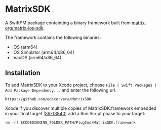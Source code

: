 # MatrixSDK

A SwiftPM package containting a binary framework built from [matrix-org/matrix-ios-sdk](https://github.com/matrix-org/matrix-ios-sdk).

The framework contains the following binaries:
- iOS (arm64)
- iOS Simulator (arm64/x86_64)
- macOS (arm64/x86_64)

## Installation

To add MatrixSDK to your Xcode project, choose `File | Swift Packages | Add Package Dependency...` and enter the following url.
```
https://github.com/edscervera/MatrixSDK
```

Xcode if you discover multiple copies of MatrixSDK.framework embedded in your final target ([SR-13840](https://bugs.swift.org/browse/SR-13840)) add a Run Script phase to your target:
```
rm -rf $CODESIGNING_FOLDER_PATH/PlugIns/MatrixSDK.framework
```
